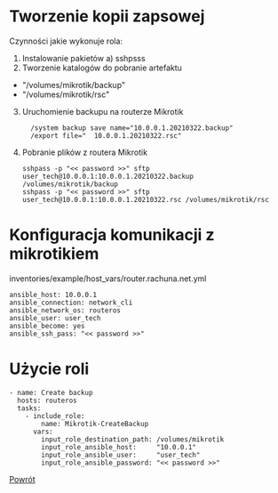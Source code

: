 Tworzenie kopii zapsowej
=========

Czynności jakie wykonuje rola:

1. Instalowanie pakietów
  a) sshpsss
2. Tworzenie katalogów do pobranie artefaktu
  - "/volumes/mikrotik/backup"
  - "/volumes/mikrotik/rsc"
3. Uruchomienie backupu na routerze Mikrotik
      ```
        /system backup save name="10.0.0.1.20210322.backup"
        /export file="	10.0.0.1.20210322.rsc"
      ```
4. Pobranie plików z routera Mikrotik
      ```
      sshpass -p "<< password >>" sftp user_tech@10.0.0.1:10.0.0.1.20210322.backup /volumes/mikrotik/backup
      sshpass -p "<< password >>" sftp user_tech@10.0.0.1:10.0.0.1.20210322.rsc /volumes/mikrotik/rsc
      ```

Konfiguracja komunikacji z mikrotikiem
=========
inventories/example/host_vars/router.rachuna.net.yml
```
ansible_host: 10.0.0.1
ansible_connection: network_cli
ansible_network_os: routeros
ansible_user: user_tech
ansible_become: yes
ansible_ssh_pass: "<< password >>"
```

Użycie roli
=========

```
- name: Create backup
  hosts: routeros
  tasks:
    - include_role:
        name: Mikrotik-CreateBackup
      vars:
        input_role_destination_path: /volumes/mikrotik
        input_role_ansible_host:     "10.0.0.1"
        input_role_ansible_user:     "user_tech"
        input_role_ansible_password: "<< password >>"
```


[Powrót](../../README.md)